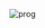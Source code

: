 ![prog](https://github.com/oleksandrblazhko/ai-214-kravchishina/assets/101953369/8a1361b9-280b-44e7-b687-dc40c01162f1)
